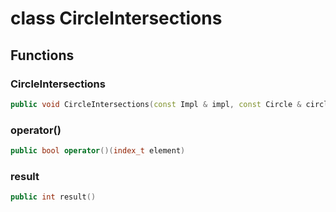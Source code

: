 # class CircleIntersections


## Functions

### CircleIntersections

```cpp
public void CircleIntersections(const Impl & impl, const Circle & circle)
```


### operator()

```cpp
public bool operator()(index_t element)
```


### result

```cpp
public int result()
```




